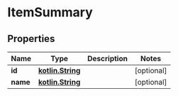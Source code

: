 # ItemSummary

## Properties
Name | Type | Description | Notes
------------ | ------------- | ------------- | -------------
**id** | [**kotlin.String**](.md) |  |  [optional]
**name** | [**kotlin.String**](.md) |  |  [optional]
